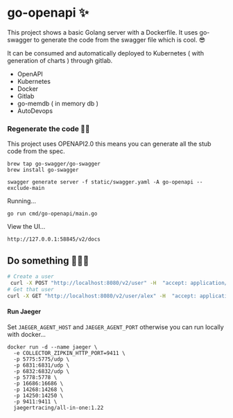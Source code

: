 # go-openapi ✨

This project shows a basic Golang server with a Dockerfile.
It uses go-swagger to generate the code from the swagger file which is cool. 😎


It can be consumed and automatically deployed to Kubernetes ( with generation of charts ) through gitlab.

- OpenAPI
- Kubernetes
- Docker
- Gitlab
- go-memdb ( in memory db )
- AutoDevops

### Regenerate the code 💅🏼

This project uses OPENAPI2.0 this means you can generate all the stub code from the spec.

```
brew tap go-swagger/go-swagger
brew install go-swagger

swagger generate server -f static/swagger.yaml -A go-openapi --exclude-main
```

Running...

```
go run cmd/go-openapi/main.go
```

View the UI...

```
http://127.0.0.1:58845/v2/docs
```

## Do something 🤷🏼‍♀️
```bash
# Create a user
 curl -X POST "http://localhost:8080/v2/user" -H  "accept: application/xml" -H  "Content-Type: application/json" -d "{  \"email\": \"string\",  \"firstName\": \"string\",  \"id\": 0,  \"lastName\": \"string\",  \"password\": \"string\",  \"phone\": \"string\",  \"userStatus\": 0,  \"username\": \"alex\"}"
# Get that user
curl -X GET "http://localhost:8080/v2/user/alex" -H  "accept: application/xml" -v
```


#### Run Jaeger 

Set `JAEGER_AGENT_HOST` and `JAEGER_AGENT_PORT` otherwise you can run locally with docker...

```
docker run -d --name jaeger \
  -e COLLECTOR_ZIPKIN_HTTP_PORT=9411 \
  -p 5775:5775/udp \
  -p 6831:6831/udp \
  -p 6832:6832/udp \
  -p 5778:5778 \
  -p 16686:16686 \
  -p 14268:14268 \
  -p 14250:14250 \
  -p 9411:9411 \
  jaegertracing/all-in-one:1.22
```